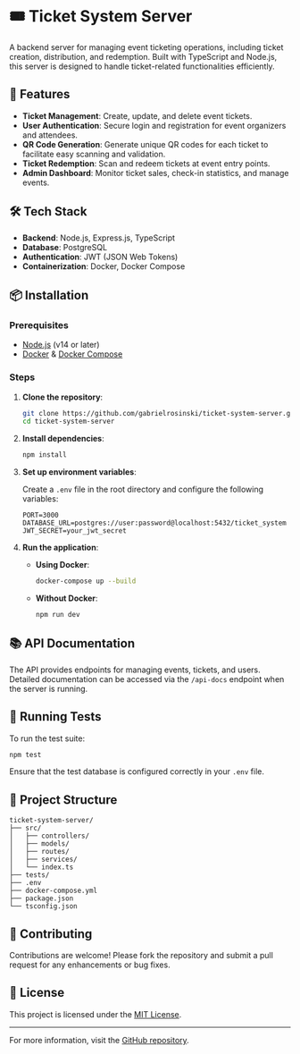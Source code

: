 # 🎟️ Ticket System Server

A backend server for managing event ticketing operations, including ticket creation, distribution, and redemption.
Built with TypeScript and Node.js, this server is designed to handle ticket-related functionalities efficiently.

## 🚀 Features

- **Ticket Management**: Create, update, and delete event tickets.
- **User Authentication**: Secure login and registration for event organizers and attendees.
- **QR Code Generation**: Generate unique QR codes for each ticket to facilitate easy scanning and validation.
- **Ticket Redemption**: Scan and redeem tickets at event entry points.
- **Admin Dashboard**: Monitor ticket sales, check-in statistics, and manage events.

## 🛠️ Tech Stack

- **Backend**: Node.js, Express.js, TypeScript
- **Database**: PostgreSQL
- **Authentication**: JWT (JSON Web Tokens)
- **Containerization**: Docker, Docker Compose

## 📦 Installation

### Prerequisites

- [Node.js](https://nodejs.org/) (v14 or later)
- [Docker](https://www.docker.com/) & [Docker Compose](https://docs.docker.com/compose/)

### Steps

1. **Clone the repository**:

   ```bash
   git clone https://github.com/gabrielrosinski/ticket-system-server.git
   cd ticket-system-server
   ```

2. **Install dependencies**:

   ```bash
   npm install
   ```

3. **Set up environment variables**:

   Create a `.env` file in the root directory and configure the following variables:

   ```env
   PORT=3000
   DATABASE_URL=postgres://user:password@localhost:5432/ticket_system
   JWT_SECRET=your_jwt_secret
   ```

4. **Run the application**:

   - **Using Docker**:

     ```bash
     docker-compose up --build
     ```

   - **Without Docker**:

     ```bash
     npm run dev
     ```

## 📚 API Documentation

The API provides endpoints for managing events, tickets, and users.
Detailed documentation can be accessed via the `/api-docs` endpoint when the server is running.

## 🧪 Running Tests

To run the test suite:

```bash
npm test
```

Ensure that the test database is configured correctly in your `.env` file.

## 📁 Project Structure

```plaintext
ticket-system-server/
├── src/
│   ├── controllers/
│   ├── models/
│   ├── routes/
│   ├── services/
│   └── index.ts
├── tests/
├── .env
├── docker-compose.yml
├── package.json
└── tsconfig.json
```

## 🤝 Contributing

Contributions are welcome!
Please fork the repository and submit a pull request for any enhancements or bug fixes.

## 📄 License

This project is licensed under the [MIT License](LICENSE).

---

For more information, visit the [GitHub repository](https://github.com/gabrielrosinski/ticket-system-server).
